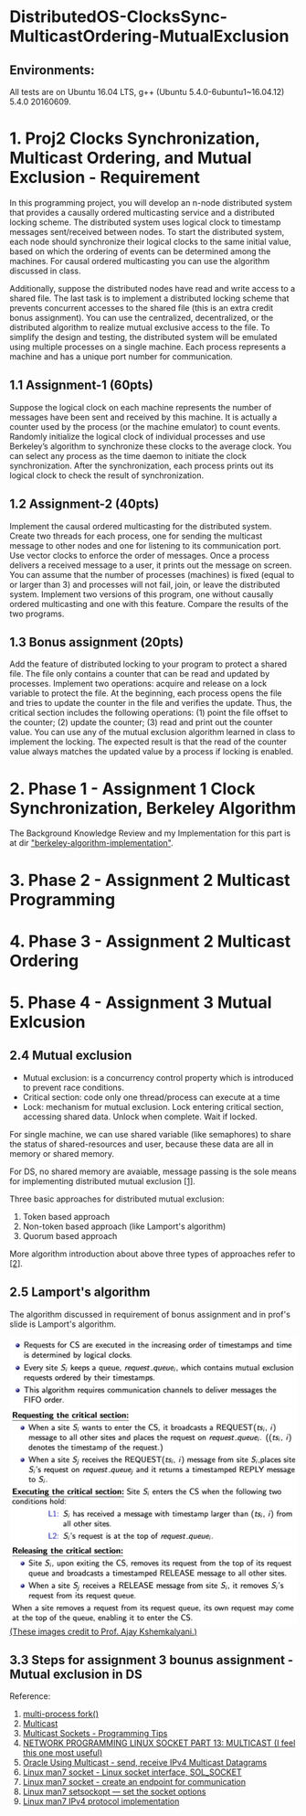 # DistributedOS-ClocksSync-MulticastOrdering-MutualExclusion

## Environments:

All tests are on Ubuntu 16.04 LTS, g++ (Ubuntu 5.4.0-6ubuntu1~16.04.12) 5.4.0 20160609.

# 1. Proj2 Clocks Synchronization, Multicast Ordering, and Mutual Exclusion - Requirement

In this programming project, you will develop an n-node distributed system that provides a causally ordered multicasting service and a distributed locking scheme. The distributed system uses logical clock to timestamp messages sent/received between nodes. To start the distributed system, each node should synchronize their logical clocks to the same initial value, based on which the ordering of events can be determined among the machines. For causal ordered multicasting you can use the algorithm discussed in class.

Additionally, suppose the distributed nodes have read and write access to a shared file. The last task is to implement a distributed locking scheme that prevents concurrent accesses to the shared file (this is an extra credit bonus assignment). You can use the centralized, decentralized, or the distributed algorithm to realize mutual exclusive access to the file. To simplify the design and testing, the distributed system will be emulated using multiple processes on a single machine. Each process represents a machine and has a unique port number for communication.

## 1.1 Assignment-1 (60pts) 
Suppose the logical clock on each machine represents the number of messages have been sent and received by this machine. It is actually a counter used by the process (or the machine emulator) to count events. Randomly initialize the logical clock of individual processes and use Berkeley’s algorithm to synchronize these clocks to the average clock. You can select any process as the time daemon to initiate the clock synchronization. After the synchronization, each process prints out its logical clock to check the result of synchronization.

## 1.2 Assignment-2 (40pts) 
Implement the causal ordered multicasting for the distributed system. Create two threads for each process, one for sending the multicast message to other nodes and one for listening to its communication port. Use vector clocks to enforce the order of messages. Once a process delivers a received message to a user, it prints out the message on screen. You can assume that the number of processes (machines) is fixed (equal to or larger than 3) and processes will not fail, join, or leave the distributed system. Implement two versions of this program, one without causally ordered multicasting and one with this feature. Compare the results of the two programs.

## 1.3 Bonus assignment (20pts) 
Add the feature of distributed locking to your program to protect a shared file. The file only contains a counter that can be read and updated by processes. Implement two operations: acquire and release on a lock variable to protect the file. At the beginning, each process opens the file and tries to update the counter in the file and verifies the update. Thus, the critical section includes the following operations: (1) point the file offset to the counter; (2) update the counter; (3) read and print out the counter value. You can use any of the mutual exclusion algorithm learned in class to implement the locking. The expected result is that the read of the counter value always matches the updated value by a process if locking is enabled.

# 2. Phase 1 - Assignment 1 Clock Synchronization, Berkeley Algorithm

The Background Knowledge Review and my Implementation for this part is at dir ["berkeley-algorithm-implementation"](berkeley-algorithm-implementation).

# 3. Phase 2 - Assignment 2 Multicast Programming 

# 4. Phase 3 - Assignment 2 Multicast Ordering

# 5. Phase 4 - Assignment 3 Mutual Exlcusion



## 2.4 Mutual exclusion

- Mutual exclusion: is a concurrency control property which is introduced to prevent race conditions. 
- Critical section: code only one thread/process can execute at a time 
- Lock: mechanism for mutual exclusion. Lock entering critical section, accessing shared data. Unlock when complete. Wait if locked.

For single machine, we can use shared variable (like semaphores) to share the status of shared-resources and user, because these data are all in memory or shared memory.

For DS, no shared memory are avaiable, message passing is the sole means for implementing distributed mutual exclusion [[1]](https://www.cs.uic.edu/~ajayk/Chapter9.pdf).

Three basic approaches for distributed mutual exclusion:
1. Token based approach
2. Non-token based approach (like Lamport's algorithm)
3. Quorum based approach

More algorithm introduction about above three types of approaches refer to [[2]](https://www.geeksforgeeks.org/mutual-exclusion-in-distributed-system/?ref=lbp).

## 2.5 Lamport's algorithm

The algorithm discussed in requirement of bonus assignment and in prof's slide is Lamport's algorithm.

![](img/lamport1.png)
![](img/lamport2.png)
![](img/lamport3.png)
[(These images credit to Prof. Ajay Kshemkalyani.)](https://www.cs.uic.edu/~ajayk/Chapter9.pdf)


## 3.3 Steps for assignment 3 bounus assignment - Mutual exclusion in DS



Reference:

1. [multi-process fork()](https://www.geeksforgeeks.org/creating-multiple-process-using-fork/)
2. [Multicast](https://tldp.org/HOWTO/Multicast-HOWTO-6.html)
3. [Multicast Sockets - Programming Tips](http://www.cs.unc.edu/~jeffay/dirt/FAQ/comp249-001-F99/mcast-socket.html)
4. [NETWORK PROGRAMMING LINUX SOCKET PART 13: MULTICAST (I feel this one most useful)](https://www.tenouk.com/Module41c.html)
5. [Oracle Using Multicast - send, receive IPv4 Multicast Datagrams](https://docs.oracle.com/cd/E23824_01/html/821-1602/sockets-137.html)
6. [Linux man7 socket - Linux socket interface, SOL_SOCKET](https://man7.org/linux/man-pages/man7/socket.7.html)
7. [Linux man7 socket - create an endpoint for communication](https://man7.org/linux/man-pages/man2/socket.2.html)
8. [Linux man7 setsockopt — set the socket options](https://man7.org/linux/man-pages/man3/setsockopt.3p.html)
9. [Linux man7 IPv4 protocol implementation](https://man7.org/linux/man-pages/man7/ip.7.html)
